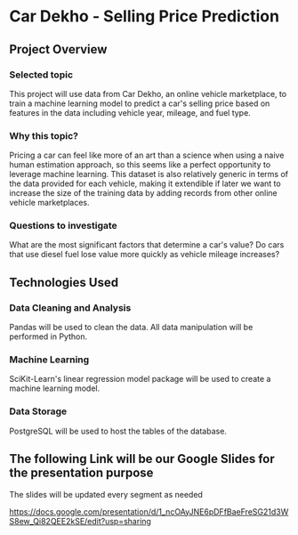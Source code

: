 # Car Dekho - Selling Price Prediction
## Project Overview
### Selected topic
This project will use data from Car Dekho, an online vehicle marketplace, to train a machine learning model to predict a car's selling price based on features in the data including vehicle year, mileage, and fuel type.

### Why this topic?
Pricing a car can feel like more of an art than a science when using a naive human estimation approach, so this seems like a perfect opportunity to leverage machine learning. This dataset is also relatively generic in terms of the data provided for each vehicle, making it extendible if later we want to increase the size of the training data by adding records from other online vehicle marketplaces.

### Questions to investigate
What are the most significant factors that determine a car's value? Do cars that use diesel fuel lose value more quickly as vehicle mileage increases?

## Technologies Used
### Data Cleaning and Analysis
Pandas will be used to clean the data. All data manipulation will be performed in Python.

### Machine Learning
SciKit-Learn's linear regression model package will be used to create a machine learning model.

### Data Storage
PostgreSQL will be used to host the tables of the database.



## The following Link will be our Google Slides for the presentation purpose

The slides will be updated every segment as needed

https://docs.google.com/presentation/d/1_ncOAyJNE6pDFfBaeFreSG21d3WS8ew_Qi82QEE2kSE/edit?usp=sharing


